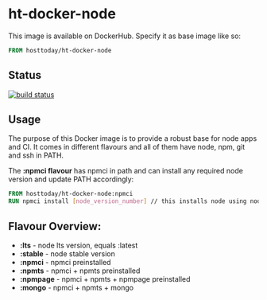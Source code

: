 # ht-docker-node

This image is available on DockerHub. Specify it as base image like so:

```Dockerfile
FROM hosttoday/ht-docker-node
```

## Status
[![build status](https://gitlab.com/hosttoday/ht-docker-node/badges/master/build.svg)](https://gitlab.com/hosttoday/ht-docker-node/commits/master)

## Usage
The purpose of this Docker image is to provide a robust base for node apps and CI.
It comes in different flavours and all of them have node, npm, git and ssh in PATH.

The **:npmci flavour** has npmci in path and can install any required node version and update PATH accordingly:

```Dockerfile
FROM hosttoday/ht-docker-node:npmci
RUN npmci install [node_version_number] // this installs node using node and sets the default to the new node and npm versions
```

## Flavour Overview:

* **:lts** - node lts version, equals :latest
* **:stable** - node stable version
* **:npmci** - npmci preinstalled
* **:npmts** - npmci + npmts preinstalled
* **:npmpage** - npmci + npmts + npmpage preinstalled
* **:mongo** - npmci + npmts + mongo
